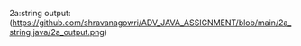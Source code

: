 2a:string
output:
(https://github.com/shravanagowri/ADV_JAVA_ASSIGNMENT/blob/main/2a_string.java/2a_output.png)
